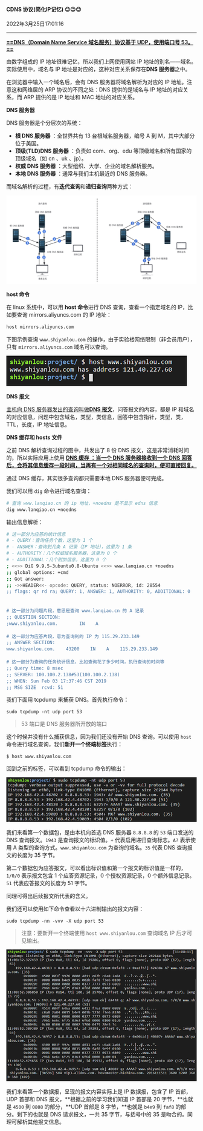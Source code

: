#### CDNS 协议(简化IP记忆) 😉😉😉

2022年3月25日17:01:16

---

<u>**==DNS（Domain Name Service 域名服务）协议基于 UDP，使用端口号 53。==**</u>

由数字组成的 IP 地址很难记忆，所以我们上网使用网站 IP 地址的别名——域名。实际使用中，域名与 IP 地址是对应的，这种对应关系保存在**DNS 服务器**之中。

在浏览器中输入一个域名后，会有 DNS 服务器将域名解析为对应的 IP 地址。注意这和网络层的 ARP 协议的不同之处：DNS 提供的是域名与 IP 地址的对应关系，而 ARP 提供的是 IP 地址和 MAC 地址的对应关系。

**DNS 服务器**

DNS 服务器是个分层次的系统：

- **根 DNS 服务器** ：全世界共有 13 台根域名服务器，编号 A 到 M，其中大部分位于美国。
- **顶级(TLD)DNS 服务器** ：负责如 com、org、edu 等顶级域名和所有国家的顶级域名（如 cn 、uk 、jp）。
- **权威 DNS 服务器** ：大型组织、大学、企业的域名解析服务。
- **本地 DNS 服务器** ：通常与我们主机最近的 DNS 服务器。

而域名解析的过程，有**迭代查询**和**递归查询**两种方式：

![图片描述](7.2_DNS协议.assets/1548998945361-16482094723384.png)

**host 命令**

在 linux 系统中，可以用 **host 命令**进行 DNS 查询，查看一个指定域名的 IP，比如要查询 mirrors.aliyuncs.com 的 IP 地址：

```bash
host mirrors.aliyuncs.com
```

下图示例查询 `www.shiyanlou.com` 的操作，由于实验楼网络限制（非会员用户），只有 `mirrors.aliyuncs.com` 域名可以查询。

![7-2-2](7.2_DNS协议.assets/b76070ca6a7206957f29159c7191afd3-0.png)

**DNS 报文**

<u>主机向 DNS 服务器发出的查询叫做**DNS 报文**</u>，问答报文的内容，都是 IP 和域名的对应信息，问题中包含域名，类型，类信息，回答中包含指针，类型，类，TTL，长度，IP 地址信息。

**DNS 缓存和 hosts 文件**

之前 DNS 解析查询过程的图中，共发出了 8 份 DNS 报文，这是非常消耗时间的，所以实际应用上使用 <u>**DNS 缓存 ：当一个 DNS 服务器接收到一个 DNS 回答后，会将其信息缓存一段时间，当再有一个对相同域名的查询时，便可直接回复。**</u>

通过 DNS 缓存，其实很多查询都只需要本地 DNS 服务器便可完成。

我们可以用 `dig` 命令进行域名查询：

```bash
# 查询 www.lanqiao.cn 的 ip 地址，+noedns 是不显示 edns 信息
dig www.lanqiao.cn +noedns
```

输出信息解析：

```bash
# 这一部分为应答的统计信息
# - QUERY：查询任务个数，这里为 1 个
# - ANSWER：查询到几条 A 记录（IP 地址），这里为 1 条
# - AUTHORITY：几个权威域名服务器，这里为 0 个
# - ADDITIONAL：几个附加信息，这里为 0 个
; <<>> DiG 9.9.5-3ubuntu0.8-Ubuntu <<>> www.lanqiao.cn +noedns
;; global options: +cmd
;; Got answer:
;; ->>HEADER<<- opcode: QUERY, status: NOERROR, id: 28554
;; flags: qr rd ra; QUERY: 1, ANSWER: 1, AUTHORITY: 0, ADDITIONAL: 0


# 这一部分为问题片段，意思是查询 www.lanqiao.cn 的 A 记录
;; QUESTION SECTION:
;www.shiyanlou.com.        IN    A

# 这一部分为应答片段，意为查询到的 IP 为 115.29.233.149
;; ANSWER SECTION:
www.shiyanlou.com.    43200    IN    A    115.29.233.149

# 这一部分为查询的任务统计信息，比如查询花了多少时间，执行查询的时间等
;; Query time: 8 msec
;; SERVER: 100.100.2.138#53(100.100.2.138)
;; WHEN: Sun Feb 03 17:37:46 CST 2019
;; MSG SIZE  rcvd: 51
```

我们下面用 tcpdump 来捕获 DNS。首先执行命令：

```
sudo tcpdump -nt udp port 53
```

> 53 端口是 DNS 服务器所开放的端口

这个时候并没有什么捕获信息，因为我们还没有开始 DNS 查询。可以使用 `host` 命令进行域名查询，我们**新开一个终端标签**执行：

```
$ host www.shiyanlou.com
```

回到之前的标签，可以看到 tcpdump 命令的输出：

![img](7.2_DNS协议.assets/aecd098c129a2a71ac1966c28de88db1-0.png)

我们来看第一个数据包，是由本机向首选 DNS 服务器 `8.8.8.8` 的 `53` 端口发送的 DNS 查询报文。`1943` 是查询报文的标识值。`+` 代表启用递归查询标志。`A?` 表示使用 A 类型的查询方式。`www.shiyanlou.com` 为查询的域名。`35` 代表 DNS 查询报文的长度为 35 字节。

第二个数据包为应答报文，可以看出标识值和第一个报文的标识值是一样的，`1/0/0` 表示报文包含 1 个应答资源记录，0 个授权资源记录，0 个额外信息记录。`51` 代表应答报文的长度为 51 字节。

同理可得出后续报文所代表的含义。

我们还可以使用如下命令查看以十六进制输出的报文内容：

```
sudo tcpdump -nn -vvv -X udp port 53
```

> 注意：要新开一个终端使用 `host www.shiyanlou.com` 查询域名 IP 后才可见输出。

![C](7.2_DNS协议.assets/67f2449c39c14d9823457d9c68504bb4-0.png)

我们来看第一个数据报，呈现的报文内容实际上是 IP 数据报，包含了 IP 首部，UDP 首部和 DNS 报文，**根据之前的学习我们知道 IP 首部是 20 字节，**也就是 `4500` 到 `0808` 的部分，**UDP 首部是 8 字节，**也就是 `b4e9` 到 `faf8` 的部分。剩下的也就是 DNS 请求报文，一共 35 字节，与括号中的 35 是吻合的。同理可解析其他报文信息。

